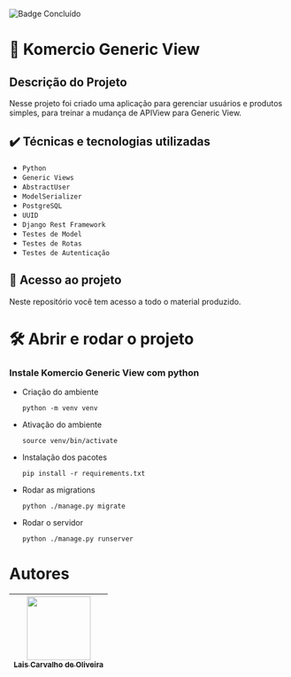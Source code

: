 
![Badge Concluído](http://img.shields.io/static/v1?label=STATUS&message=CONCLUÍDO&color=GREEN&style=for-the-badge)

# 🏁 Komercio Generic View

## Descrição do Projeto
Nesse projeto foi criado uma aplicação para gerenciar usuários e produtos simples, para treinar a mudança de APIView para Generic View.

## ✔️ Técnicas e tecnologias utilizadas

- `Python`
- `Generic Views`
- `AbstractUser`
- `ModelSerializer`
- `PostgreSQL`
- `UUID`
- `Django Rest Framework`
- `Testes de Model`
- `Testes de Rotas`
- `Testes de Autenticação`


## 📁 Acesso ao projeto

Neste repositório você tem acesso a todo o material produzido.

# 🛠️ Abrir e rodar o projeto

### Instale Komercio Generic View com python </h3>

* Criação do ambiente

    ``` python -m venv venv ```
  
* Ativação do ambiente

    ```source venv/bin/activate```
  
* Instalação dos pacotes

   ```pip install -r requirements.txt ```
  
* Rodar as migrations

  ```python ./manage.py migrate ```   
  
* Rodar o servidor

  ```python ./manage.py runserver```

# Autores

| [<img src="https://avatars.githubusercontent.com/u/99590932?v=4" width=115><br><sub>Lais Carvalho de Oliveira</sub>](https://github.com/laiscarvo)
| :---: |

